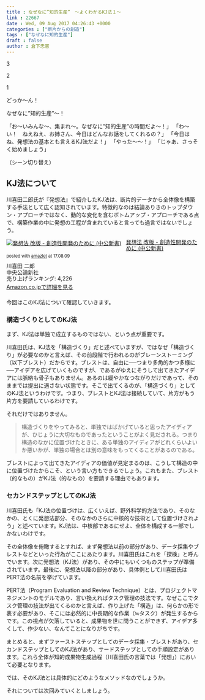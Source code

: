 ```yaml
---
title : なぜなに”知的生産”　〜よくわかるKJ法１〜
link : 22667
date : Wed, 09 Aug 2017 04:26:43 +0000
categories : ["断片からの創造"]
tags : ["なぜなに知的生産"]
draft : false
author : 倉下忠憲
---
```


3

2

1

どっか～ん！

なぜなに”知的生産”～！

「お〜いみんな〜、集まれ〜。なぜなに”知的生産”の時間だよ〜！」
「わ〜い！　ねえねえ、お姉さん、今日はどんなお話をしてくれるの？」
「今日はね、発想法の基本とも言えるKJ法だよ！」
「やった〜〜！」
「じゃあ、さっそく始めましょう」

（シーン切り替え）

<h2>KJ法について</h2>

川喜田二郎氏が『発想法』で紹介したKJ法は、断片的データから全体像を構築する手法として広く認知されています。特徴的なのは結論ありきのトップダウン・アプローチではなく、動的な変化を含むボトムアップ・アプローチである点で、構築作業の中に発想の工程が含まれていると言っても過言ではないでしょう。

<div class="amazlet-box" style="margin-bottom:20px;"><div class="amazlet-image" style="float:left;margin:0px 12px 1px 0px;"><a href="http://www.amazon.co.jp/exec/obidos/ASIN/4121801369/rashita1000-22/ref=nosim/" name="amazletlink" target="_blank"><img src="https://images-fe.ssl-images-amazon.com/images/I/51Cd6Fhg45L._SL160_.jpg" alt="発想法 改版 - 創造性開発のために (中公新書)" style="border: none;" /></a></div><div class="amazlet-info" style="line-height:120%; margin-bottom: 10px"><div class="amazlet-name" style="margin-bottom:10px;line-height:120%"><a href="http://www.amazon.co.jp/exec/obidos/ASIN/4121801369/rashita1000-22/ref=nosim/" name="amazletlink" target="_blank">発想法 改版 - 創造性開発のために (中公新書)</a><div class="amazlet-powered-date" style="font-size:80%;margin-top:5px;line-height:120%">posted with <a href="http://www.amazlet.com/" title="amazlet" target="_blank">amazlet</a> at 17.08.09</div></div><div class="amazlet-detail">川喜田 二郎 <br />中央公論新社 <br />売り上げランキング: 4,226<br /></div><div class="amazlet-sub-info" style="float: left;"><div class="amazlet-link" style="margin-top: 5px"><a href="http://www.amazon.co.jp/exec/obidos/ASIN/4121801369/rashita1000-22/ref=nosim/" name="amazletlink" target="_blank">Amazon.co.jpで詳細を見る</a></div></div></div><div class="amazlet-footer" style="clear: left"></div></div>

今回はこのKJ法について確認していきます。

<h3>構造づくりとしてのKJ法</h3>

まず、KJ法は単独で成立するものではない、という点が重要です。

川喜田氏は、KJ法を「構造づくり」だと述べていますが、ではなぜ「構造づくり」が必要なのかと言えば、その前段階で行われるのがブレーンストーミング（以下ブレスト）だからです。ブレストは、自由に──つまり多角的かつ多様に──アイデアを広げていくものですが、であるがゆえにそうして出てきたアイデアには脈絡も骨子もありません。あるのは緩やかなつながりだけであって、そのままでは提出に適さない状態です。そこで出てくるのが、「構造づくり」としてのKJ法というわけです。つまり、ブレストとKJ法は接続していて、片方がもう片方を要請しているわけです。

それだけではありません。

<blockquote>
構造づくりをやってみると、単独ではばかげていると思ったアイディアが、ひじょうに大切なものであったということがよく見だされる。つまり構造のなかに位置づけたときに、ある単独のアイディアがどれくらいよいか悪いかが、単独の場合とは別の意味をもってくることがあるのである。
</blockquote>

ブレストによって出てきたアイディアの価値が見定まるのは、こうして構造の中に位置づけたからこそ、という言い方もできるでしょう。これもまた、ブレスト（的なもの）がKJ法（的なもの）を要請する理由でもあります。

<h3>セカンドステップとしてのKJ法</h3>

川喜田氏も「KJ法の位置づけは、広くいえば、野外科学的方法であり、そのなかの、とくに発想法部分、そのなかのさらに中核的な技術として位置づけされよう」と述べています。KJ法は、中核部であるにせよ、全体を構成する一部でしかないわけです。

その全体像を俯瞰するとすれば、まず発想法以前の部分があり、データ採集やブレストなどといった行為がここにあたります。川喜田氏はこれを「探検」と呼んでいます。次に発想法（KJ法）があり、その中にもいくつものステップが準備されています。最後に、発想法以降の部分があり、具体例として川喜田氏はPERT法の名前を挙げています。

PERT法（Program Evaluation and Review Technique）とは、プロジェクトマネジメントのモデルであり、言い換えればタスク管理の技法です。なぜここでタスク管理の技法が出てくるのかと言えば、作り上げた「構造」は、何らかの形で表す必要があり、そこには必然的に中長期的な作業（≒タスク）が発生するからです。この視点が欠落していると、成果物を世に問うことができず、アイデア多くして、作少ない、なんてことになりがちです。

まとめると、まずファーストステップとしてのデータ採集・ブレストがあり、セカンドステップとしてのKJ法があり、サードステップとしての手順設定があります。これら全体が知的成果物生成過程（川喜田氏の言葉では「発想」）において必要となります。

では、そのKJ法とは具体的にどのようなメソッドなのでしょうか。

それについては次回みていくとしましょう。